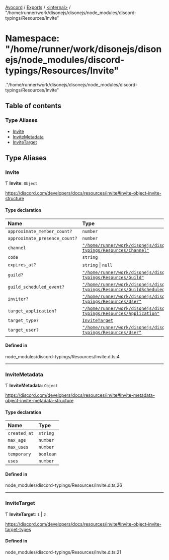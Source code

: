 [Avocord](../README.md) / [Exports](../modules.md) / [<internal\>](internal_.md) / "/home/runner/work/disonejs/disonejs/node\_modules/discord-typings/Resources/Invite"

# Namespace: "/home/runner/work/disonejs/disonejs/node\_modules/discord-typings/Resources/Invite"

[<internal>](internal_.md)."/home/runner/work/disonejs/disonejs/node_modules/discord-typings/Resources/Invite"

## Table of contents

### Type Aliases

- [Invite](internal_.__home_runner_work_disonejs_disonejs_node_modules_discord_typings_Resources_Invite_.md#invite)
- [InviteMetadata](internal_.__home_runner_work_disonejs_disonejs_node_modules_discord_typings_Resources_Invite_.md#invitemetadata)
- [InviteTarget](internal_.__home_runner_work_disonejs_disonejs_node_modules_discord_typings_Resources_Invite_.md#invitetarget)

## Type Aliases

### Invite

Ƭ **Invite**: `Object`

https://discord.com/developers/docs/resources/invite#invite-object-invite-structure

#### Type declaration

| Name | Type |
| :------ | :------ |
| `approximate_member_count?` | `number` |
| `approximate_presence_count?` | `number` |
| `channel` | [`"/home/runner/work/disonejs/disonejs/node_modules/discord-typings/Resources/Channel"`](internal_.__home_runner_work_disonejs_disonejs_node_modules_discord_typings_Resources_Channel_.md) |
| `code` | `string` |
| `expires_at?` | `string` \| ``null`` |
| `guild?` | [`"/home/runner/work/disonejs/disonejs/node_modules/discord-typings/Resources/Guild"`](internal_.__home_runner_work_disonejs_disonejs_node_modules_discord_typings_Resources_Guild_.md) |
| `guild_scheduled_event?` | [`"/home/runner/work/disonejs/disonejs/node_modules/discord-typings/Resources/GuildScheduledEvent"`](internal_.__home_runner_work_disonejs_disonejs_node_modules_discord_typings_Resources_GuildScheduledEvent_.md) |
| `inviter?` | [`"/home/runner/work/disonejs/disonejs/node_modules/discord-typings/Resources/User"`](internal_.__home_runner_work_disonejs_disonejs_node_modules_discord_typings_Resources_User_.md) |
| `target_application?` | [`"/home/runner/work/disonejs/disonejs/node_modules/discord-typings/Resources/Application"`](internal_.__home_runner_work_disonejs_disonejs_node_modules_discord_typings_Resources_Application_.md) |
| `target_type?` | [`InviteTarget`](internal_.md#invitetarget) |
| `target_user?` | [`"/home/runner/work/disonejs/disonejs/node_modules/discord-typings/Resources/User"`](internal_.__home_runner_work_disonejs_disonejs_node_modules_discord_typings_Resources_User_.md) |

#### Defined in

node_modules/discord-typings/Resources/Invite.d.ts:4

___

### InviteMetadata

Ƭ **InviteMetadata**: `Object`

https://discord.com/developers/docs/resources/invite#invite-metadata-object-invite-metadata-structure

#### Type declaration

| Name | Type |
| :------ | :------ |
| `created_at` | `string` |
| `max_age` | `number` |
| `max_uses` | `number` |
| `temporary` | `boolean` |
| `uses` | `number` |

#### Defined in

node_modules/discord-typings/Resources/Invite.d.ts:26

___

### InviteTarget

Ƭ **InviteTarget**: ``1`` \| ``2``

https://discord.com/developers/docs/resources/invite#invite-object-invite-target-types

#### Defined in

node_modules/discord-typings/Resources/Invite.d.ts:21
